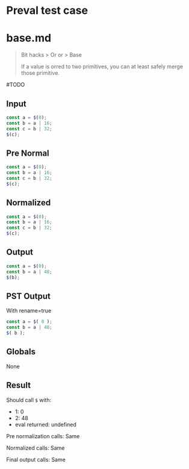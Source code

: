 # Preval test case

# base.md

> Bit hacks > Or or > Base
>
> If a value is orred to two primitives, you can at least safely merge those primitive.

#TODO

## Input

`````js filename=intro
const a = $(0);
const b = a | 16;
const c = b | 32;
$(c);
`````

## Pre Normal

`````js filename=intro
const a = $(0);
const b = a | 16;
const c = b | 32;
$(c);
`````

## Normalized

`````js filename=intro
const a = $(0);
const b = a | 16;
const c = b | 32;
$(c);
`````

## Output

`````js filename=intro
const a = $(0);
const b = a | 48;
$(b);
`````

## PST Output

With rename=true

`````js filename=intro
const a = $( 0 );
const b = a | 48;
$( b );
`````

## Globals

None

## Result

Should call `$` with:
 - 1: 0
 - 2: 48
 - eval returned: undefined

Pre normalization calls: Same

Normalized calls: Same

Final output calls: Same
